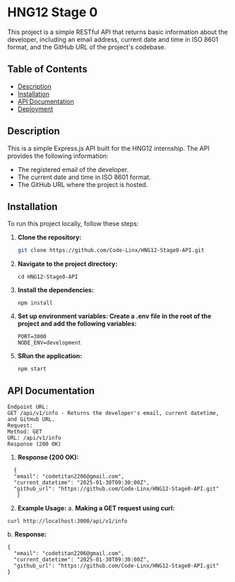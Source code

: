 # HNG12 Stage 0

This project is a simple RESTful API that returns basic information about the developer, including an email address, current date and time in ISO 8601 format, and the GitHub URL of the project's codebase.

## Table of Contents

- [Description](#description)
- [Installation](#installation)
- [API Documentation](#api-documentation)
- [Deployment](#deployment)

## Description

This is a simple Express.js API built for the HNG12 internship. The API provides the following information:

- The registered email of the developer.
- The current date and time in ISO 8601 format.
- The GitHub URL where the project is hosted.

## Installation

To run this project locally, follow these steps:

1. **Clone the repository:**

   ```bash
   git clone https://github.com/Code-Linx/HNG12-Stage0-API.git

   ```

2. **Navigate to the project directory:**

   ```
   cd HNG12-Stage0-API

   ```

3. **Install the dependencies:**

   ```
   npm install
   ```

4. **Set up environment variables: Create a .env file in the root of the project and add the following variables:**

   ```
   PORT=3000
   NODE_ENV=development
   ```

5. **SRun the application:**

   ```
   npm start
   ```

## API Documentation

```
Endpoint URL:
GET /api/v1/info - Returns the developer's email, current datetime, and GitHub URL.
Request:
Method: GET
URL: /api/v1/info
Response (200 OK)
```

1. **Response (200 OK):**

```
  {
  "email": "codetitan2206@gmail.com",
  "current_datetime": "2025-01-30T09:30:00Z",
  "github_url": "https://github.com/Code-Linx/HNG12-Stage0-API.git"
   }
```

2. **Example Usage:**
   a. **Making a GET request using curl:**

```
curl http://localhost:3000/api/v1/info
```

b. **Response:**

```
{
  "email": "codetitan2206@gmail.com",
  "current_datetime": "2025-01-30T09:30:00Z",
  "github_url": "https://github.com/Code-Linx/HNG12-Stage0-API.git"
}

```
